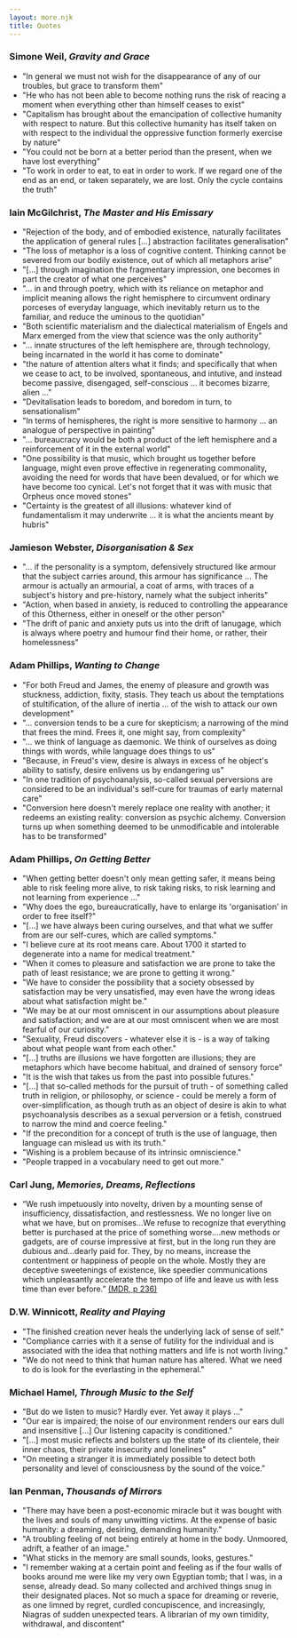 ```yaml
---
layout: more.njk
title: Quotes
---
```

### Simone Weil, _Gravity and Grace_
- "In general we must not wish for the disappearance of any of our troubles, but grace to transform them"
- "He who has not been able to become nothing runs the risk of reacing a moment when everything other than himself ceases to exist"
- "Capitalism has brought about the emancipation of collective humanity with respect to nature. But this collective humanity has itself taken on with respect to the individual the oppressive function formerly exercise by nature"
- "You could not be born at a better period than the present, when we have lost everything"
- "To work in order to eat, to eat in order to work. If we regard one of the end as an end, or taken separately, we are lost. Only the cycle contains the truth"

### Iain McGilchrist, _The Master and His Emissary_
- "Rejection of the body, and of embodied existence, naturally facilitates the application of general rules [...] abstraction facilitates generalisation"
- "The loss of metaphor is a loss of cognitive content. Thinking cannot be severed from our bodily existence, out of which all metaphors arise"
- "[...] through imagination the fragmentary impression, one becomes in part the creator of what one perceives"
- "... in and through poetry, which with its reliance on metaphor and implicit meaning allows the right hemisphere to circumvent ordinary porceses of everyday language, which inevitably return us to the familiar, and reduce the uminous to the quotidian"
- "Both scientific materialism and the dialectical materialism of Engels and Marx emerged from the view that science was the only authority"
- "... innate structures of the left hemisphere are, through technology, being incarnated in the world it has come to dominate"
- "the nature of attention alters what it finds; and specifically that when we cease to act, to be involved, spontaneous, and intutive, and instead become passive, disengaged, self-conscious ... it becomes bizarre, alien ..."
- "Devitalisation leads to boredom, and boredom in turn, to sensationalism"
- "In terms of hemispheres, the right is more sensitive to harmony ... an analogue of perspective in painting"
- "... bureaucracy would be both a product of the left hemisphere and a reinforcement of it in the external world"
- "One possibility is that music, which brought us together before language, might even prove effective in regenerating commonality, avoiding the need for words that have been devalued, or for which we have become too cynical. Let's not forget that it was with music that Orpheus once moved stones"
- "Certainty is the greatest of all illusions: whatever kind of fundamentalism it may underwrite ... it is what the ancients meant by hubris"

### Jamieson Webster, _Disorganisation & Sex_
- "... if the personality is a symptom, defensively structured like armour that the subject carries around, this armour has significance ... The armour is actually an armourial, a coat of arms, with traces of a subject's history and pre-history, namely what the subject inherits"
- "Action, when based in anxiety, is reduced to controlling the appearance of this Otherness, either in oneself or the other person"
- "The drift of panic and anxiety puts us into the drift of lanugage, which is always where poetry and humour find their home, or rather, their homelessness"

### Adam Phillips, _Wanting to Change_
- "For both Freud and James, the enemy of pleasure and growth was stuckness, addiction, fixity, stasis. They teach us about the temptations of stultification, of the allure of inertia ... of the wish to attack our own development"
- "... conversion tends to be a cure for skepticism; a narrowing of the mind that frees the mind. Frees it, one might say, from complexity"
- "... we think of language as daemonic. We think of ourselves as doing things with words, while language does things to us"
- "Because, in Freud's view, desire is always in excess of he object's ability to satisfy, desire enlivens us by endangering us"
- "In one tradition of psychoanalysis, so-called sexual perversions are considered to be an individual's self-cure for traumas of early maternal care"
- "Conversion here doesn't merely replace one reality with another; it redeems an existing reality: conversion as psychic alchemy. Conversion turns up when something deemed to be unmodificable and intolerable has to be transformed"

### Adam Phillips, _On Getting Better_
- "When getting better doesn't only mean getting safer, it means being able to risk feeling more alive, to risk taking risks, to risk learning and not learning from experience ..."
- "Why does the ego, bureaucratically, have to enlarge its 'organisation' in order to free itself?"
- "[...] we have always been curing ourselves, and that what we suffer from are our self-cures, which are called symptoms."
- "I believe cure at its root means care. About 1700 it started to degenerate into a name for medical treatment."
- "When it comes to pleasure and satisfaction we are prone to take the path of least resistance; we are prone to getting it wrong."
- "We have to consider the possibility that a society obsessed by satisfaction may be very unsatisfied, may even have the wrong ideas about what satisfaction might be."
- "We may be at our most omniscent in our assumptions about pleasure and satisfaction; and we are at our most omniscent when we are most fearful of our curiosity."
- "Sexuality, Freud discovers - whatever else it is - is a way of talking about what people want from each other."
- "[...] truths are illusions we have forgotten are illusions; they are metaphors which have become habitual, and drained of sensory force"
- "It is the wish that takes us from the past into possible futures."
- "[...] that so-called methods for the pursuit of truth - of something called truth in religion, or philosophy, or science - could be merely a form of over-simplification, as though truth as an object of desire is akin to what psychoanalysis describes as a sexual perversion or a fetish, construed to narrow the mind and coerce feeling."
- "If the precondition for a concept of truth is the use of language, then language can mislead us with its truth."
- "Wishing is a problem because of its intrinsic omniscience."
- "People trapped in a vocabulary need to get out more."

### Carl Jung, _Memories, Dreams, Reflections_
- “We rush impetuously into novelty, driven by a mounting sense of insufficiency, dissatisfaction, and restlessness.  We no longer live on what we have, but on promises…We refuse to recognize that everything better is purchased at the price of something worse.…new methods or gadgets, are of course impressive at first, but in the long run they are dubious and…dearly paid for.  They, by no means, increase the contentment or happiness of people on the whole.  Mostly they are deceptive sweetenings of existence, like speedier communications which unpleasantly accelerate the tempo of life and leave us with less time than ever before.” [(MDR, p 236)](https://reinventinghome.org/the-house-as-mirror-of-the-psyche/#:~:text=%E2%80%9CWe%20rush%20impetuously,MDR%2C%20p%20236)

### D.W. Winnicott, _Reality and Playing_
- "The finished creation never heals the underlying lack of sense of self."
- "Compliance carries with it a sense of futility for the individual and is associated with the idea that nothing matters and life is not worth living."
- "We do not need to think that human nature has altered. What we need to do is look for the everlasting in the ephemeral."

### Michael Hamel, _Through Music to the Self_
- "But do we listen to music? Hardly ever. Yet away it plays ..."
- "Our ear is impaired; the noise of our environment renders our ears dull and insensitive [...] Our listening capacity is conditioned."
- "[...] most music reflects and bolsters up the state of its clientele, their inner chaos, their private insecurity and lonelines"
- "On meeting a stranger it is immediately possible to detect both personality and level of consciousness by the sound of the voice."

### Ian Penman, _Thousands of Mirrors_
- "There may have been a post-economic miracle but it was bought with the lives and souls of many unwitting victims. At the expense of basic humanity: a dreaming, desiring, demanding humanity."
- "A troubling feeling of not being entirely at home in the body. Unmoored, adrift, a feather of an image."
- "What sticks in the memory are small sounds, looks, gestures."
- "I remember waking at a certain point and feeling as if the four walls of books around me were like my very own Egyptian tomb; that I was, in a sense, already dead. So many collected and archived things snug in their designated places. Not so much a space for dreaming or reverie, as one limned by regret, curdled concupiscence, and increasingly, Niagras of sudden unexpected tears. A librarian of my own timidity, withdrawal, and discontent"
